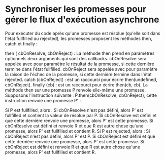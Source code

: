 # Synchroniser les promesses pour gérer le flux d'exécution asynchrone

Pour exécuter du code après qu'une promesse est résolue (qu'elle soit dans l'état fullfilled ou rejected), les promesses proposent les méthodes then, catch et finally :

then ( cbOnResolve, cbOnReject) : La méthode then prend en paramètres optionnels deux arguments qui sont des callbacks. cbOnResolve sera appelée avec pour paramètre le résultat de la promesse, si cette dernière termine dans l'état fullfilled. cbOnReject sera appelée avec pour paramètre la raison de l'échec de la promesse, si cette dernière termine dans l'état rejected.
catch (cbOnReject) : est un raccourci pour écrire then(undefined, cbOnReject).
finally (cb) : est un raccourci pour écrire then(cb, cb).
La méthode then sur une promesse P renvoie elle-même une promesse. Supposons l'instruction suivante : P.then(cbOnResolve, cbOnReject), cette instruction renvoie une promesse P' :

Si P est fullfilled, alors :
Si cbOnResolve n'est pas défini, alors P' est fullfilled et contient la valeur de résolue par P.
Si cbOnResolve est défini et que cette dernière renvoie une promesse, alors P' est cette promesse.
Si cbOnResolve est défini et renvoie R et que R est autre chose qu'une promesse, alors P' est fullfilled et contient R.
Si P est rejected, alors :
Si cbOnReject n'est pas défini, alors P' est P.
Si cbOnReject est défini et que cette dernière renvoie une promesse, alors P' est cette promesse.
Si cbOnReject est défini et renvoie R et que R est autre chose qu'une promesse, alors P' est fullfilled et contient R.
